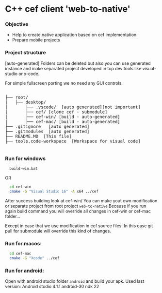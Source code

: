 
# C++ cef client 'web-to-native'

### Objective

 - Help to create native application based on cef implementation.
 - Prepare mobile projects


### Project structure ###

[auto-generated] Folders can be deleted but also you can use 
 generated instance and make separated project developed 
 in top dev tools like visual-studio or x-code.

 For simple fullscreen porting we no need any GUI controls.

<pre>

├── root/
|   ├── desktop/
|       ├── .vscode/  [auto generated][not important]
|       ├── cef/ [clone cef - submodule]
|       ├── cef-win/ [build - auto-generated]  
|       ├── cef-mac/ [build - auto-generated]
├── .gitignore   [auto generated]
├── .gitmodules  [auto generated]
├── README.MD  [This file]
├── tools.code-workspace  [Workspace for visual code]

</pre>


### Run for windows

```bat
  build-win.bat 
```

  OR

```bash
  cd cef-win
  cmake -G "Visual Studio 16" -A x64 ../cef
```

 After success building look at cef-win/
 You can make yout own modification or separate 
 project from root project `web-to-native`
 Because if you run again build command you will override all changes 
 in cef-win or cef-mac folder...

 Except in case that we use modification in cef source files. In this case
 git pull for submodule will override this kind of changes.


### Run for macos:

```bash
  cd cef-mac
  cmake -G "Xcode" ../cef
```

### Run for android:

Open with android studio folder `android` 
and build your apk.
Used last version:
Android studio 4.1.1
android-30 ndk 22 

